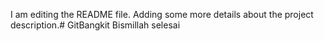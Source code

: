 I am editing the README file. Adding some more details about the project description.# GitBangkit
Bismillah selesai
